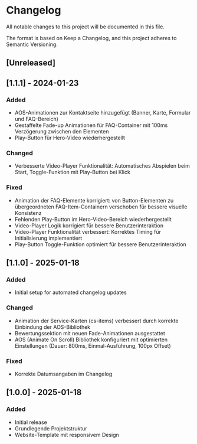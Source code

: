# Changelog

All notable changes to this project will be documented in this file.

The format is based on Keep a Changelog, and this project adheres to Semantic Versioning.

## [Unreleased]

## [1.1.1] - 2024-01-23

### Added

- AOS-Animationen zur Kontaktseite hinzugefügt (Banner, Karte, Formular und FAQ-Bereich)
- Gestaffelte Fade-up Animationen für FAQ-Container mit 100ms Verzögerung zwischen den Elementen
- Play-Button für Hero-Video wiederhergestellt

### Changed

- Verbesserte Video-Player Funktionalität: Automatisches Abspielen beim Start, Toggle-Funktion mit Play-Button bei Klick

### Fixed

- Animation der FAQ-Elemente korrigiert: von Button-Elementen zu übergeordneten FAQ-Item-Containern verschoben für bessere visuelle Konsistenz
- Fehlenden Play-Button im Hero-Video-Bereich wiederhergestellt
- Video-Player Logik korrigiert für bessere Benutzerinteraktion
- Video-Player Funktionalität verbessert: Korrektes Timing für Initialisierung implementiert
- Play-Button Toggle-Funktion optimiert für bessere Benutzerinteraktion

## [1.1.0] - 2025-01-18

### Added

- Initial setup for automated changelog updates

### Changed

- Animation der Service-Karten (cs-items) verbessert durch korrekte Einbindung der AOS-Bibliothek
- Bewertungssektion mit neuen Fade-Animationen ausgestattet
- AOS (Animate On Scroll) Bibliothek konfiguriert mit optimierten Einstellungen (Dauer: 800ms, Einmal-Ausführung, 100px Offset)

### Fixed

- Korrekte Datumsangaben im Changelog

## [1.0.0] - 2025-01-18

### Added

- Initial release
- Grundlegende Projektstruktur
- Website-Template mit responsivem Design
